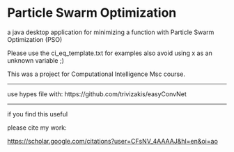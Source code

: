 # Particle Swarm Optimization
a java desktop application for minimizing a function with Particle Swarm Optimization (PSO)

Please use the ci_eq_template.txt for examples
also avoid using x as an unknown variable ;)

This was a project for Computational Intelligence Msc course.

<hr>
use hypes file with:
https://github.com/trivizakis/easyConvNet

<hr>

if you find this useful

please cite my work:


https://scholar.google.com/citations?user=CFsNV_4AAAAJ&hl=en&oi=ao
